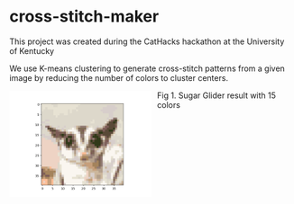 # cross-stitch-maker
This project was created during the CatHacks hackathon at the University of Kentucky

We use K-means clustering to generate cross-stitch patterns from a given image by reducing the number of colors to cluster centers. 


<img src="https://github.com/keatonmartin/cross-stitch-maker/blob/main/cross-stitch-app/Photos/Result.jpg"
     alt="Results of Application"
     width = 50%
     style="float: left; margin-right: 10px;" />
     <figcaption> Fig 1. Sugar Glider result with 15 colors </figcation>
    
